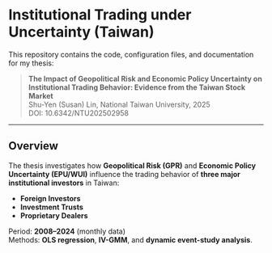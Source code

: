 # Institutional Trading under Uncertainty (Taiwan)

This repository contains the code, configuration files, and documentation for my thesis:

> **The Impact of Geopolitical Risk and Economic Policy Uncertainty on Institutional Trading Behavior: Evidence from the Taiwan Stock Market**  
> Shu-Yen (Susan) Lin, National Taiwan University, 2025  
> DOI: 10.6342/NTU202502958

---

## Overview

The thesis investigates how **Geopolitical Risk (GPR)** and **Economic Policy Uncertainty (EPU/WUI)** influence the trading behavior of **three major institutional investors** in Taiwan:

- **Foreign Investors**  
- **Investment Trusts**  
- **Proprietary Dealers**

Period: **2008–2024** (monthly data)  
Methods: **OLS regression**, **IV-GMM**, and **dynamic event-study analysis**.



